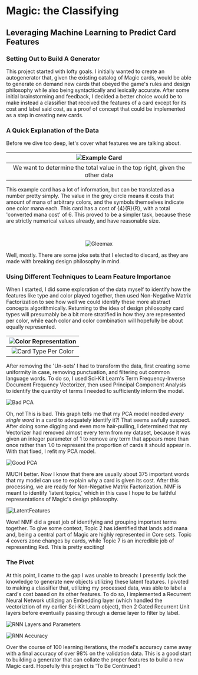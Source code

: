 
# Magic: the Classifying
## Leveraging Machine Learning to Predict Card Features

### Setting Out to Build A Generator
This project started with lofty goals. I initially wanted to create an autogenerator that, given the existing catalog of Magic cards, would be able to generate on demand new cards that obeyed the game's rules and design philosophy while also being syntactically and lexically accurate. After some initial brainstorming and feedback, I decided a better choice would be to make instead a classifier that received the features of a card except for its cost and label said cost, as a proof of concept that could be implemented as a step in creating new cards.

### A Quick Explanation of the Data

Before we dive too deep, let's cover what features we are talking about.

<center>
  
|![Example Card](images/700px-Parts_of_a_Magic_card.webp)|
|:--:|
| We want to determine the total value in the top right, given the other data |
</center>

This example card has a lot of information, but can be translated as a number pretty simply. The value in the grey circle means it costs that amount of mana of arbitrary colors, and the symbols themselves indicate one color mana each. This card has a cost of {4}{R}{R}, with a total 'converted mana cost' of 6. This proved to be a simpler task, because these are strictly numerical values already, and have reasonable size.

<br>

<center>
  
![Gleemax](images/unh-121-gleemax.jpg)

</center>

Well, mostly. There are some joke sets that I elected to discard, as they are made with breaking design philosophy in mind. 

### Using Different Techniques to Learn Feature Importance

When I started, I did some exploration of the data myself to identify how the features like type and color played together, then used Non-Negative Matrix Factorization to see how well we could identify these more abstract concepts algorithmically. Returning to the idea of design philosophy card types will presumably be a bit more stratified in how they are represented per color, while each color and color combination will hopefully be about equally represented. 

<center>

|![Color Representation](images/ColorRepresentation.png)
|:--:|
|![Card Type Per Color](images/CardTypePerColor.png)

</center>

After removing the 'Un-sets' I had to transform the data, first creating some uniformity in case, removing punctuation, and filtering out common language words. To do so, I used Sci-Kit Learn's Term Frequency-Inverse Document Frequency Vectorizer, then used Principal Component Analysis to identify the quantity of terms I needed to sufficiently inform the model. 

![Bad PCA](images/badpca.png)

Oh, no! This is bad. This graph tells me that my PCA model needed *every single word* in a card to adequately identify it?! That seems awfully suspect. After doing some digging and even more hair-pulling, I determined that my Vectorizer had removed almost every term from my dataset, because it was given an integer parameter of 1 to remove any term that appears more than once rather than 1.0 to represent the proportion of cards it should appear in. With that fixed, I refit my PCA model.

![Good PCA](images/GoodPCA.png)

MUCH better. Now I know that there are usually about 375 important words that my model can use to explain why a card is given its cost. After this processing, we are ready for Non-Negative Matrix Factorization. NMF is meant to identify 'latent topics,' which in this case I hope to be faithful representations of Magic's design philosophy. 

|![LatentFeatures](https://user-images.githubusercontent.com/43886791/113439383-158cac80-93b0-11eb-8428-355953a3278c.png)

Wow! NMF did a great job of identifying and grouping important terms together. To give some context, Topic 2 has identified that lands add mana and, being a central part of Magic are highly represented in Core sets. Topic 4 covers zone changes by cards, while Topic 7 is an incredible job of representing Red. This is pretty exciting!

### The Pivot

At this point, I came to the gap I was unable to breach: I presently lack the knowledge to generate new objects utilizing these latent features. I pivoted to making a classifier that, utilizing my processed data, was able to label a card's cost based on its other features. To do so, I implemented a Recurrent Neural Network utilizing an Embedding layer (which handled the vectoriztion of my earlier Sci-Kit Learn object), then 2 Gated Recurrent Unit layers before eventually passing through a dense layer to filter by label.

![RNN Layers and Parameters](images/RNNLayersParams.png)

![RNN Accuracy](images/Accuracy.png)

Over the course of 100 learning iterations, the model's accuracy came away with a final accuracy of over 98% on the validation data. This is a good start to building a generator that can collate the proper features to build a new Magic card. Hopefully this project is 'To Be Continued'!
